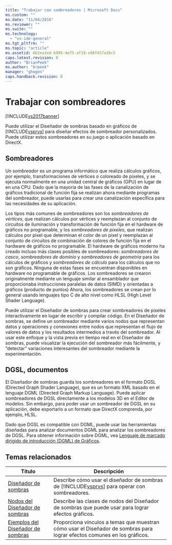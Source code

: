 ```yaml
---
title: "Trabajar con sombreadores | Microsoft Docs"
ms.custom: ""
ms.date: "11/04/2016"
ms.reviewer: ""
ms.suite: ""
ms.technology: 
  - "vs-ide-general"
ms.tgt_pltfrm: ""
ms.topic: "article"
ms.assetid: 6b2ea1ed-b995-4e75-af19-c68fd37a3bc5
caps.latest.revision: 8
author: "BrianPeek"
ms.author: "brpeek"
manager: "ghogen"
caps.handback.revision: 8
---
```

# Trabajar con sombreadores
[!INCLUDE[vs2017banner](../code-quality/includes/vs2017banner.md)]

Puede utilizar el Diseñador de sombras basado en gráficos de [!INCLUDE[vsprvs](../code-quality/includes/vsprvs_md.md)] para diseñar efectos de sombreador personalizados.  Puede utilizar estos sombreadores en su juego o aplicación basado en DirectX.  
  
## Sombreadores  
 Un *sombreador* es un programa informático que realiza cálculos gráficos, por ejemplo, transformaciones de vértices o coloreado de píxeles, y se ejecuta normalmente en una unidad central de gráficos \(GPU\) en lugar de en una CPU.  Dado que la mayoría de las fases de la canalización de gráficos tradicional de función fija se realizan ahora mediante programas del sombreador, puede usarlas para crear una canalización específica para las necesidades de su aplicación.  
  
 Los tipos más comunes de sombreadores son los *sombreadores de vértices*, que realizan cálculos por vértices y reemplazan al conjunto de circuitos de iluminación y transformación de función fija en el hardware de gráficos no programable, y los *sombreadores de píxeles*, que realizan cálculos por píxel que determinan el color de un píxel y reemplazan al conjunto de circuitos de combinación de colores de función fija en el hardware de gráficos no programable.  El hardware de gráficos moderno ha creado incluso más clases posibles de sombreadores: *sombreadores de casco*, *sombreadores de dominio* y *sombreadores de geometría* para los cálculos de gráficos y *sombreadores de cálculo* para los cálculos que no son gráficos.  Ninguna de estas fases se encuentran disponibles en hardware no programable de gráficos.  Los sombreadores se crearon originalmente mediante un lenguaje similar al ensamblador que proporcionaba instrucciones paralelas de datos \(SIMD\) y orientadas a gráficos \(producto de puntos\)  Ahora, los sombreadores se crean por lo general usando lenguajes tipo C de alto nivel como HLSL \(High Level Shader Language\).  
  
 Puede utilizar el Diseñador de sombras para crear sombreadores de píxeles interactivamente en lugar de escribir y compilar código.  En el Diseñador de sombras, se define un sombreador mediante varios nodos que representan datos y operaciones y conexiones entre nodos que representan el flujo de valores de datos y los resultados intermedios a través del sombreador.  Al usar este enfoque y la vista previa en tiempo real en el Diseñador de sombras, puede visualizar la ejecución del sombreador más fácilmente, y “detectar” variaciones interesantes del sombreador mediante la experimentación.  
  
## DGSL, documentos  
 El Diseñador de sombras guarda los sombreadores en el formato DGSL \(Directed Graph Shader Language\), que es un formato XML basado en el lenguaje DGML \(Directed Graph Markup Language\).  Puede aplicar sombreadores de DGSL directamente a los modelos 3D en el Editor de modelos.  Sin embargo, para poder usar un sombreador de DGSL en su aplicación, debe exportarlo a un formato que DirectX comprenda, por ejemplo, HLSL.  
  
 Dado que DGSL es compatible con DGML, puede usar las herramientas diseñadas para analizar documentos DGML para analizar los sombreadores de DGSL.  Para obtener información sobre DGML, vea [Lenguaje de marcado dirigido de introducción \(DGML\) de Gráficos](http://msdn.microsoft.com/library/ee842619.aspx).  
  
## Temas relacionados  
  
|Título|Descripción|  
|------------|-----------------|  
|[Diseñador de sombras](../designers/shader-designer.md)|Describe cómo usar el diseñador de sombras de [!INCLUDE[vsprvs](../code-quality/includes/vsprvs_md.md)] para operar con sombreadores.|  
|[Nodos del Diseñador de sombras](../designers/shader-designer-nodes.md)|Describe las clases de nodos del Diseñador de sombras que puede usar para lograr efectos gráficos.|  
|[Ejemplos del Diseñador de sombras](../designers/shader-designer-examples.md)|Proporciona vínculos a temas que muestran cómo usar el Diseñador de sombras para lograr efectos comunes en los gráficos.|